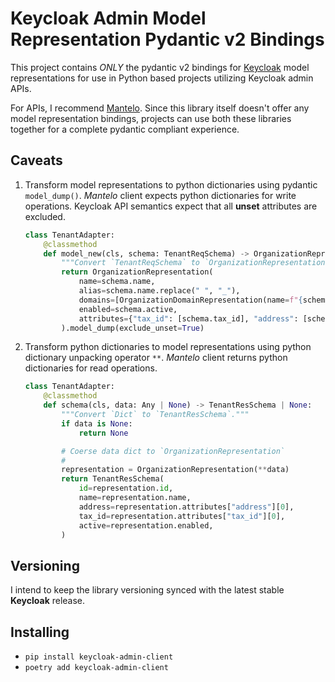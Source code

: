 # Keycloak Admin Model Representation Pydantic v2 Bindings

This project contains *ONLY* the pydantic v2 bindings for [Keycloak](https://www.keycloak.org/) model representations for use in Python based projects utilizing Keycloak admin APIs. 

For APIs, I recommend [Mantelo](https://mantelo.readthedocs.io/en/latest/). Since this library itself doesn't offer any model representation bindings, projects can use both these libraries together for a complete pydantic compliant experience.

## Caveats

1. Transform model representations to python dictionaries using pydantic `model_dump()`. *Mantelo* client expects python dictionaries for write operations. Keycloak API semantics expect that all **unset** attributes are excluded.

    ```python
    class TenantAdapter:
        @classmethod
        def model_new(cls, schema: TenantReqSchema) -> OrganizationRepresentation:
            """Convert `TenantReqSchema` to `OrganizationRepresentation`."""
            return OrganizationRepresentation(
                name=schema.name,
                alias=schema.name.replace(" ", "_"),
                domains=[OrganizationDomainRepresentation(name=f"{schema.name.replace(' ', '-').lower()}.org", verified=False)],
                enabled=schema.active,
                attributes={"tax_id": [schema.tax_id], "address": [schema.address]},
            ).model_dump(exclude_unset=True)
    ```

2. Transform python dictionaries to model representations using python dictionary unpacking operator `**`. *Mantelo* client returns python dictionaries for read operations.

    ```python
    class TenantAdapter:
        @classmethod
        def schema(cls, data: Any | None) -> TenantResSchema | None:
            """Convert `Dict` to `TenantResSchema`."""
            if data is None:
                return None

            # Coerse data dict to `OrganizationRepresentation`
            #
            representation = OrganizationRepresentation(**data)
            return TenantResSchema(
                id=representation.id,
                name=representation.name,
                address=representation.attributes["address"][0],
                tax_id=representation.attributes["tax_id"][0],
                active=representation.enabled,
            )
    ```

## Versioning

I intend to keep the library versioning synced with the latest stable **Keycloak** release.

## Installing

* `pip install keycloak-admin-client`
* `poetry add keycloak-admin-client`

